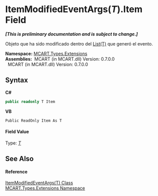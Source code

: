 # ItemModifiedEventArgs(*T*).Item Field
 _**\[This is preliminary documentation and is subject to change.\]**_

Objeto que ha sido modificado dentro del <a href="e472f890-0d94-e75b-9f29-f49cc04a830f">List(T)</a> que generó el evento.

**Namespace:**&nbsp;<a href="a8e71047-44e0-7000-43f0-67a6f5b9758c">MCART.Types.Extensions</a><br />**Assemblies:**&nbsp;&nbsp;MCART (in MCART.dll) Version: 0.7.0.0<br />&nbsp;&nbsp;MCART (in MCART.dll) Version: 0.7.0.0<br />

## Syntax

**C#**<br />
``` C#
public readonly T Item
```

**VB**<br />
``` VB
Public ReadOnly Item As T
```


#### Field Value
Type: <a href="2072ef4d-d16a-11c2-2ddd-57e940fd026c">*T*</a>

## See Also


#### Reference
<a href="2072ef4d-d16a-11c2-2ddd-57e940fd026c">ItemModifiedEventArgs(T) Class</a><br /><a href="a8e71047-44e0-7000-43f0-67a6f5b9758c">MCART.Types.Extensions Namespace</a><br />